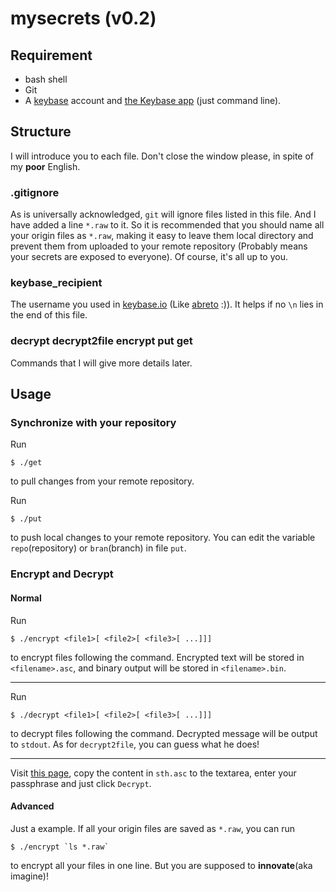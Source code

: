 # mysecrets (v0.2)

## Requirement

* bash shell
* Git
* A [keybase](https://keybase.io) account and
[the Keybase app](https://keybase.io/download) (just command line).

## Structure

I will introduce you to each file. Don't close the window please, in spite of my
**poor** English.

###	.gitignore

As is universally acknowledged, `git` will ignore files listed in this file. And
I have added a line `*.raw` to it. So it is recommended that you should name all
your origin files as `*.raw`, making it easy to leave them local directory
and prevent them from uploaded to your remote repository (Probably means your
secrets are exposed to everyone). Of course, it's all up to you.

### keybase_recipient

The username you used in [keybase.io](https://keybase.io) (Like
[abreto](https://keybase.io/abreto) :)). It helps if no `\n` lies in the end of
this file.

### decrypt decrypt2file encrypt put get

Commands that I will give more details later.

## Usage

### Synchronize with your repository

Run

	$ ./get

to pull changes from your remote repository.

Run

	$ ./put

to push local changes to your remote repository. You can edit the variable
`repo`(repository) or `bran`(branch) in file `put`.

### Encrypt and Decrypt

#### Normal

Run

	$ ./encrypt <file1>[ <file2>[ <file3>[ ...]]]

to encrypt files following the command. Encrypted text will be stored in
`<filename>.asc`, and binary output will be stored in `<filename>.bin`.

-----

Run

	$ ./decrypt <file1>[ <file2>[ <file3>[ ...]]]

to decrypt files following the command. Decrypted message will be output to
`stdout`. As for `decrypt2file`, you can guess what he does!

-----

Visit [this page](https://keybase.io/decrypt), copy the content in `sth.asc` to
the textarea, enter your passphrase and just click `Decrypt`.

#### Advanced

Just a example. If all your origin files are saved as `*.raw`, you can run

	$ ./encrypt `ls *.raw`

to encrypt all your files in one line. But you are supposed to **innovate**(aka
imagine)!
